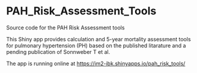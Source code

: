 # PAH_Risk_Assessment_Tools
Source code for the PAH Risk Assessment tools

This Shiny app provides calculation and 5-year mortality assessment tools for pulmonary hypertension (PH) based on the published litarature and a pending publication of Sonnweber T et al.

The app is running online at https://im2-ibk.shinyapps.io/pah_risk_tools/
